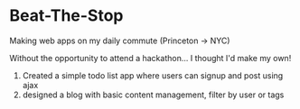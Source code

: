 # Beat-The-Stop
Making web apps on my daily commute (Princeton -> NYC)

Without the opportunity to attend a hackathon... I thought I'd make my own!

1) Created a simple todo list app where users can signup and post using ajax
2) designed a blog with basic content management, filter by user or tags
